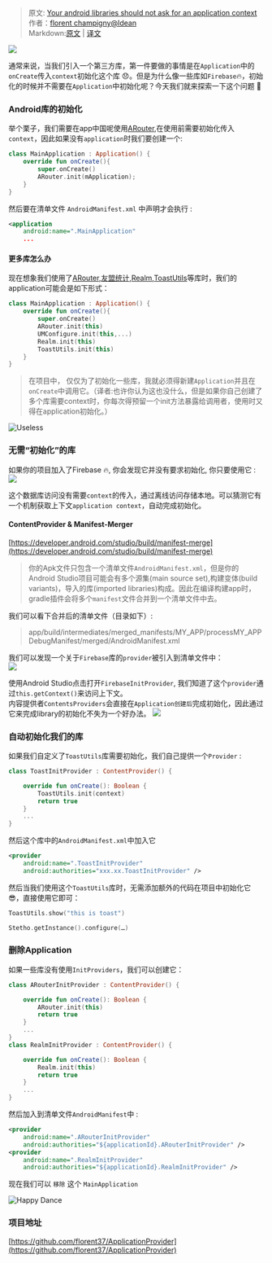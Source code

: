 > 原文: [Your android libraries should not ask for an application context](https://proandroiddev.com/your-android-libraries-should-not-ask-an-application-context-51986cc140d4)  
> 作者：[florent champigny@Idean](https://proandroiddev.com/@champigny.florent)  
> Markdown:[原文](https://github.com/iamyours/Translation/blob/master/en/1.Your%20android%20libraries%20should%20not%20ask%20for%20an%20application%20context.md) | [译文](https://github.com/iamyours/Translation/blob/master/zh/1.%E4%BD%A0%E7%9A%84Android%E5%BA%93%E6%98%AF%E5%90%A6%E8%BF%98%E5%9C%A8Application%E4%B8%AD%E5%88%9D%E5%A7%8B%E5%8C%96%EF%BC%9F.md)

![](https://miro.medium.com/max/3426/1*OLkHyo2H7KPpTwFs4LhkSA.png)

通常来说，当我们引入一个第三方库，第一件要做的事情是在`Application`中的`onCreate`传入`context`初始化这个库 😞。但是为什么像一些库如`Firebase`🔥，初始化的时候并不需要在`Application`中初始化呢？今天我们就来探索一下这个问题 🧐

### Android库的初始化
举个栗子，我们需要在app中国呢使用[ARouter](https://github.com/alibaba/ARouter),在使用前需要初始化传入`context`，因此如果没有`application`时我们要创建一个:
``` kotlin
class MainApplication : Application() {
    override fun onCreate(){
        super.onCreate()
        ARouter.init(mApplication); 
    }
}
```
然后要在清单文件 `AndroidManifest.xml` 中声明才会执行 :
``` xml
<application
    android:name=".MainApplication"
    ...
```
#### 更多库怎么办
现在想象我们使用了[ARouter](https://github.com/alibaba/ARouter),[友盟统计](https://developer.umeng.com/docs/119267/detail/118588),[Realm](https://realm.io/),[ToastUtils](https://github.com/getActivity/ToastUtils)等库时，我们的application可能会是如下形式： 
``` kotlin
class MainApplication : Application() {
    override fun onCreate(){
        super.onCreate()
        ARouter.init(this)
        UMConfigure.init(this,...)
        Realm.init(this)
        ToastUtils.init(this)
    }
}
```
> 在项目中， 仅仅为了初始化一些库，我就必须得新建`Application`并且在`onCreate`中调用它。（译者:也许你认为这也没什么，但是如果你自己创建了多个库需要context时，你每次得预留一个init方法暴露给调用者，使用时又得在application初始化。）

![Useless](https://miro.medium.com/max/920/1*Tv5tuGfjnq7dYR5OFGQ3Uw.gif)

### 无需“初始化”的库
如果你的项目加入了Firebase 🔥, 你会发现它并没有要求初始化, 你只要使用它 :  
![](https://miro.medium.com/max/2816/1*o5FgZDQsCIpsebk3ggGpag.png)

这个数据库访问没有需要`context`的传入，通过离线访问存储本地。可以猜测它有一个机制获取上下文`application context`，自动完成初始化。

#### ContentProvider & Manifest-Merger
[https://developer.android.com/studio/build/manifest-merge](https://developer.android.com/studio/build/manifest-merge)

> 你的Apk文件只包含一个清单文件`AndroidManifest.xml`，但是你的Android Studio项目可能会有多个源集(main source set),构建变体(build variants)，导入的库(imported libraries)构成。因此在编译构建app时，gradle插件会将多个`manifest`文件合并到一个清单文件中去。  

我们可以看下合并后的清单文件（目录如下）:  

> app/build/intermediates/merged_manifests/MY_APP/processMY_APPDebugManifest/merged/AndroidManifest.xml

我们可以发现一个关于`Firebase`库的`provider`被引入到清单文件中：   
![](https://miro.medium.com/max/3196/1*p0_tM6nve95xg_T-VfRogQ.png)

使用Android Studio点击打开`FirebaseInitProvider`, 我们知道了这个`provider`通过`this.getContext()`来访问上下文。  
内容提供者`ContentsProviders`会直接在`Application创建后`完成初始化，因此通过它来完成library的初始化不失为一个好办法。 
![](https://miro.medium.com/max/3912/1*SYKn4jBiiFhiN5SzdkenGw.png)

### 自动初始化我们的库
如果我们自定义了`ToastUtils`库需要初始化，我们自己提供一个`Provider` :
``` kotlin
class ToastInitProvider : ContentProvider() {

    override fun onCreate(): Boolean {
        ToastUtils.init(context)
        return true
    }
    ...
}
```
然后这个库中的`AndroidManifest.xml`中加入它
``` xml
<provider
    android:name=".ToastInitProvider"
    android:authorities="xxx.xx.ToastInitProvider" />
```

然后当我们使用这个`ToastUtils`库时，无需添加额外的代码在项目中初始化它😎，直接使用它即可：
``` kotlin
ToastUtils.show("this is toast")
```

``` kotlin
Stetho.getInstance().configure(…)
```

### 删除Application
如果一些库没有使用`InitProviders`，我们可以创建它：
``` kotlin
class ARouterInitProvider : ContentProvider() {

    override fun onCreate(): Boolean {
        ARouter.init(this)
        return true
    }
    ...
}
class RealmInitProvider : ContentProvider() {

    override fun onCreate(): Boolean {
        Realm.init(this)
        return true
    }
    ...
}
```
然后加入到清单文件`AndroidManifest`中 :
``` xml
<provider
    android:name=".ARouterInitProvider"
    android:authorities="${applicationId}.ARouterInitProvider" />
<provider
    android:name=".RealmInitProvider"
    android:authorities="${applicationId}.RealmInitProvider" />
```
现在我们可以 `移除` 这个 `MainApplication`  

![Happy Dance](https://miro.medium.com/max/500/1*5lVoGX22SPqF8AnZpWvV8Q.gif)

### 项目地址

[https://github.com/florent37/ApplicationProvider](https://github.com/florent37/ApplicationProvider)


